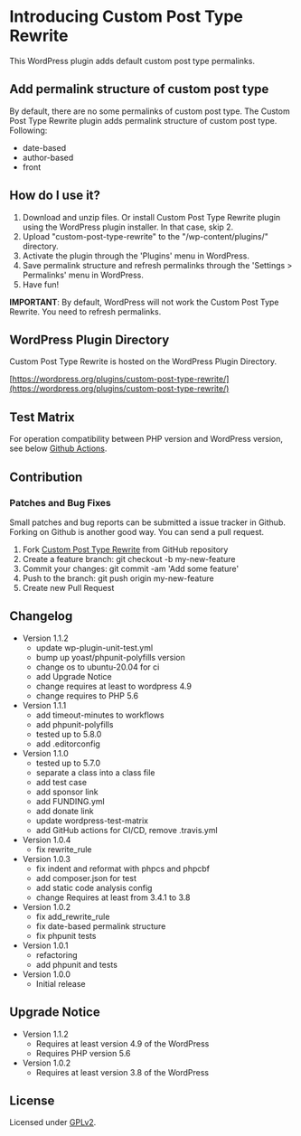 # Introducing Custom Post Type Rewrite

This WordPress plugin adds default custom post type permalinks.

## Add permalink structure of custom post type

By default, there are no some permalinks of custom post type. The Custom Post Type Rewrite plugin adds permalink structure of custom post type. Following:

* date-based
* author-based
* front

## How do I use it?

1. Download and unzip files. Or install Custom Post Type Rewrite plugin using the WordPress plugin installer. In that case, skip 2.
2. Upload "custom-post-type-rewrite" to the "/wp-content/plugins/" directory.
3. Activate the plugin through the 'Plugins' menu in WordPress.
4. Save permalink structure and refresh permalinks through the 'Settings > Permalinks' menu in WordPress.
5. Have fun!

**IMPORTANT**: By default, WordPress will not work the Custom Post Type Rewrite. You need to refresh permalinks.

## WordPress Plugin Directory

Custom Post Type Rewrite is hosted on the WordPress Plugin Directory.

[https://wordpress.org/plugins/custom-post-type-rewrite/](https://wordpress.org/plugins/custom-post-type-rewrite/)

## Test Matrix

For operation compatibility between PHP version and WordPress version, see below [Github Actions](https://github.com/thingsym/custom-post-type-rewrite/actions).

## Contribution

### Patches and Bug Fixes

Small patches and bug reports can be submitted a issue tracker in Github. Forking on Github is another good way. You can send a pull request.

1. Fork [Custom Post Type Rewrite](https://github.com/thingsym/custom-post-type-rewrite) from GitHub repository
2. Create a feature branch: git checkout -b my-new-feature
3. Commit your changes: git commit -am 'Add some feature'
4. Push to the branch: git push origin my-new-feature
5. Create new Pull Request

## Changelog

* Version 1.1.2
	* update wp-plugin-unit-test.yml
	* bump up yoast/phpunit-polyfills version
	* change os to ubuntu-20.04 for ci
	* add Upgrade Notice
	* change requires at least to wordpress 4.9
	* change requires to PHP 5.6
* Version 1.1.1
	* add timeout-minutes to workflows
	* add phpunit-polyfills
	* tested up to 5.8.0
	* add .editorconfig
* Version 1.1.0
	* tested up to 5.7.0
	* separate a class into a class file
	* add test case
	* add sponsor link
	* add FUNDING.yml
	* add donate link
	* update wordpress-test-matrix
	* add GitHub actions for CI/CD, remove .travis.yml
* Version 1.0.4
	* fix rewrite_rule
* Version 1.0.3
	* fix indent and reformat with phpcs and phpcbf
	* add composer.json for test
	* add static code analysis config
	* change Requires at least from 3.4.1 to 3.8
* Version 1.0.2
	* fix add_rewrite_rule
	* fix date-based permalink structure
	* fix phpunit tests
* Version 1.0.1
	* refactoring
	* add phpunit and tests
* Version 1.0.0
	* Initial release

## Upgrade Notice

* Version 1.1.2
	* Requires at least version 4.9 of the WordPress
	* Requires PHP version 5.6
* Version 1.0.2
	* Requires at least version 3.8 of the WordPress

## License

Licensed under [GPLv2](https://www.gnu.org/licenses/gpl-2.0.html).
